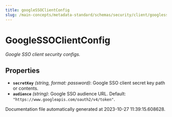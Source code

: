 ```yaml
---
title: googleSSOClientConfig
slug: /main-concepts/metadata-standard/schemas/security/client/googlessoclientconfig
---
```


# GoogleSSOClientConfig

*Google SSO client security configs.*

## Properties

- **`secretKey`** *(string, format: password)*: Google SSO client secret key path or contents.
- **`audience`** *(string)*: Google SSO audience URL. Default: `"https://www.googleapis.com/oauth2/v4/token"`.


Documentation file automatically generated at 2023-10-27 11:39:15.608628.
